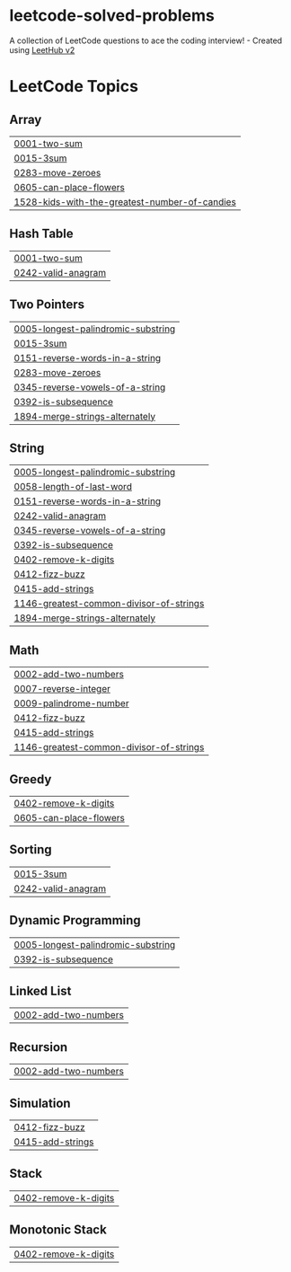 # leetcode-solved-problems
A collection of LeetCode questions to ace the coding interview! - Created using [LeetHub v2](https://github.com/arunbhardwaj/LeetHub-2.0)

<!---LeetCode Topics Start-->
# LeetCode Topics
## Array
|  |
| ------- |
| [0001-two-sum](https://github.com/sanjay498/leetcode-solved-problems/tree/master/0001-two-sum) |
| [0015-3sum](https://github.com/sanjay498/leetcode-solved-problems/tree/master/0015-3sum) |
| [0283-move-zeroes](https://github.com/sanjay498/leetcode-solved-problems/tree/master/0283-move-zeroes) |
| [0605-can-place-flowers](https://github.com/sanjay498/leetcode-solved-problems/tree/master/0605-can-place-flowers) |
| [1528-kids-with-the-greatest-number-of-candies](https://github.com/sanjay498/leetcode-solved-problems/tree/master/1528-kids-with-the-greatest-number-of-candies) |
## Hash Table
|  |
| ------- |
| [0001-two-sum](https://github.com/sanjay498/leetcode-solved-problems/tree/master/0001-two-sum) |
| [0242-valid-anagram](https://github.com/sanjay498/leetcode-solved-problems/tree/master/0242-valid-anagram) |
## Two Pointers
|  |
| ------- |
| [0005-longest-palindromic-substring](https://github.com/sanjay498/leetcode-solved-problems/tree/master/0005-longest-palindromic-substring) |
| [0015-3sum](https://github.com/sanjay498/leetcode-solved-problems/tree/master/0015-3sum) |
| [0151-reverse-words-in-a-string](https://github.com/sanjay498/leetcode-solved-problems/tree/master/0151-reverse-words-in-a-string) |
| [0283-move-zeroes](https://github.com/sanjay498/leetcode-solved-problems/tree/master/0283-move-zeroes) |
| [0345-reverse-vowels-of-a-string](https://github.com/sanjay498/leetcode-solved-problems/tree/master/0345-reverse-vowels-of-a-string) |
| [0392-is-subsequence](https://github.com/sanjay498/leetcode-solved-problems/tree/master/0392-is-subsequence) |
| [1894-merge-strings-alternately](https://github.com/sanjay498/leetcode-solved-problems/tree/master/1894-merge-strings-alternately) |
## String
|  |
| ------- |
| [0005-longest-palindromic-substring](https://github.com/sanjay498/leetcode-solved-problems/tree/master/0005-longest-palindromic-substring) |
| [0058-length-of-last-word](https://github.com/sanjay498/leetcode-solved-problems/tree/master/0058-length-of-last-word) |
| [0151-reverse-words-in-a-string](https://github.com/sanjay498/leetcode-solved-problems/tree/master/0151-reverse-words-in-a-string) |
| [0242-valid-anagram](https://github.com/sanjay498/leetcode-solved-problems/tree/master/0242-valid-anagram) |
| [0345-reverse-vowels-of-a-string](https://github.com/sanjay498/leetcode-solved-problems/tree/master/0345-reverse-vowels-of-a-string) |
| [0392-is-subsequence](https://github.com/sanjay498/leetcode-solved-problems/tree/master/0392-is-subsequence) |
| [0402-remove-k-digits](https://github.com/sanjay498/leetcode-solved-problems/tree/master/0402-remove-k-digits) |
| [0412-fizz-buzz](https://github.com/sanjay498/leetcode-solved-problems/tree/master/0412-fizz-buzz) |
| [0415-add-strings](https://github.com/sanjay498/leetcode-solved-problems/tree/master/0415-add-strings) |
| [1146-greatest-common-divisor-of-strings](https://github.com/sanjay498/leetcode-solved-problems/tree/master/1146-greatest-common-divisor-of-strings) |
| [1894-merge-strings-alternately](https://github.com/sanjay498/leetcode-solved-problems/tree/master/1894-merge-strings-alternately) |
## Math
|  |
| ------- |
| [0002-add-two-numbers](https://github.com/sanjay498/leetcode-solved-problems/tree/master/0002-add-two-numbers) |
| [0007-reverse-integer](https://github.com/sanjay498/leetcode-solved-problems/tree/master/0007-reverse-integer) |
| [0009-palindrome-number](https://github.com/sanjay498/leetcode-solved-problems/tree/master/0009-palindrome-number) |
| [0412-fizz-buzz](https://github.com/sanjay498/leetcode-solved-problems/tree/master/0412-fizz-buzz) |
| [0415-add-strings](https://github.com/sanjay498/leetcode-solved-problems/tree/master/0415-add-strings) |
| [1146-greatest-common-divisor-of-strings](https://github.com/sanjay498/leetcode-solved-problems/tree/master/1146-greatest-common-divisor-of-strings) |
## Greedy
|  |
| ------- |
| [0402-remove-k-digits](https://github.com/sanjay498/leetcode-solved-problems/tree/master/0402-remove-k-digits) |
| [0605-can-place-flowers](https://github.com/sanjay498/leetcode-solved-problems/tree/master/0605-can-place-flowers) |
## Sorting
|  |
| ------- |
| [0015-3sum](https://github.com/sanjay498/leetcode-solved-problems/tree/master/0015-3sum) |
| [0242-valid-anagram](https://github.com/sanjay498/leetcode-solved-problems/tree/master/0242-valid-anagram) |
## Dynamic Programming
|  |
| ------- |
| [0005-longest-palindromic-substring](https://github.com/sanjay498/leetcode-solved-problems/tree/master/0005-longest-palindromic-substring) |
| [0392-is-subsequence](https://github.com/sanjay498/leetcode-solved-problems/tree/master/0392-is-subsequence) |
## Linked List
|  |
| ------- |
| [0002-add-two-numbers](https://github.com/sanjay498/leetcode-solved-problems/tree/master/0002-add-two-numbers) |
## Recursion
|  |
| ------- |
| [0002-add-two-numbers](https://github.com/sanjay498/leetcode-solved-problems/tree/master/0002-add-two-numbers) |
## Simulation
|  |
| ------- |
| [0412-fizz-buzz](https://github.com/sanjay498/leetcode-solved-problems/tree/master/0412-fizz-buzz) |
| [0415-add-strings](https://github.com/sanjay498/leetcode-solved-problems/tree/master/0415-add-strings) |
## Stack
|  |
| ------- |
| [0402-remove-k-digits](https://github.com/sanjay498/leetcode-solved-problems/tree/master/0402-remove-k-digits) |
## Monotonic Stack
|  |
| ------- |
| [0402-remove-k-digits](https://github.com/sanjay498/leetcode-solved-problems/tree/master/0402-remove-k-digits) |
<!---LeetCode Topics End-->